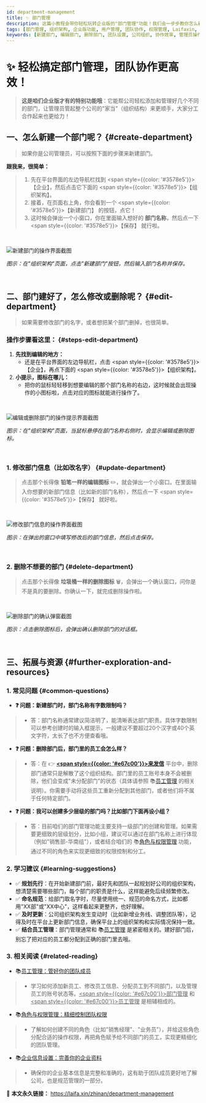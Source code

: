```yaml
---
id: department-management
title: ✨ 部门管理
description: 这篇小教程会带你轻松玩转企业版的"部门管理"功能！我们会一步步教你怎么新建部门、修改部门信息，还有怎么删除部门，让公司管起来更顺手，团队合作也更给力！
tags: [部门管理, 组织架构, 企业版功能, 用户管理, 团队协作, 权限管理, Laifaxin, 企业管理]
keywords: [新建部门, 编辑部门, 删除部门, 团队设置, 公司组织, 协作效率, 管理员操作, 来发信企业版]
---
```


# ✨ 轻松搞定部门管理，团队协作更高效！

> **这是咱们企业版才有的特别功能哦**：它能帮公司轻松添加和管理好几个不同的部门，让管理员管起整个公司的"家当"（组织结构）来更顺手，大家分工合作起来也更给力！

## 一、怎么新建一个部门呢？ {#create-department}
> 如果你是公司管理员，可以按照下面的步骤来新建部门。

**跟我来，很简单：**
> 1. 先在平台界面的左边导航栏找到 <span style={{color: '#3578e5'}}>【企业】</span>，然后点击它下面的 <span style={{color: '#3578e5'}}>【组织架构】</span>。
> 2. 接着，在页面右上角，你会看到一个 <span style={{color: '#3578e5'}}>【新建部门】</span> 的按钮，点它！
> 3. 这时候会弹出一个小窗口，你在里面输入想好的 **部门名称**，然后点一下 <span style={{color: '#3578e5'}}>【保存】</span> 就行啦。

<br/>

![新建部门的操作界面截图](https://cos.files.maozhishi.com/data/web/web-files/img/1733397265002.png)

_图示：在"组织架构"页面，点击"新建部门"按钮，然后输入部门名称并保存。_

<br/>

## 二、部门建好了，怎么修改或删除呢？ {#edit-department}
> 如果需要修改部门的名字，或者想把某个部门删掉，也很简单。

### **操作步骤看这里：** {#steps-edit-department}
1. **先找到编辑的地方：**
   - 还是在平台界面的左边导航栏，点击 <span style={{color: '#3578e5'}}>【企业】</span>，再点下面的 <span style={{color: '#3578e5'}}>【组织架构】</span>。
2. **小提示，图标在哪儿：**
   - 把你的鼠标轻轻移到想要编辑的那个部门名称的右边，这时候就会出现操作的小图标啦，点击对应的图标就能进行操作了。

<br/>

![编辑或删除部门的操作提示界面截图](https://cos.files.maozhishi.com/data/web/web-files/img/1733397265022.png)

_图示：在"组织架构"页面，当鼠标悬停在部门名称右侧时，会显示编辑或删除图标。_

<br/>

### 1. 修改部门信息（比如改名字） {#update-department}
> 点击那个长得像 **铅笔一样的编辑图标** ✏️，就会弹出一个小窗口。在里面输入你想要的新部门信息（比如新的部门名称），然后点一下 <span style={{color: '#3578e5'}}>【保存】</span> 就好啦。

<br/>

![修改部门信息的操作界面截图](https://cos.files.maozhishi.com/data/web/web-files/img/1733397265028.png)

_图示：在弹出的窗口中填写修改后的部门信息，然后点击保存。_

<br/>

### 2. 删除不想要的部门 {#delete-department}
> 点击那个长得像 **垃圾桶一样的删除图标** 🗑️，会弹出一个确认窗口，问你是不是真的要删除。你确认一下，就完成删除操作啦。

<br/>

![删除部门的确认弹窗截图](https://cos.files.maozhishi.com/data/web/web-files/img/1733397265029.png)

_图示：点击删除图标后，会弹出确认删除部门的对话框。_

<br/>

## 三、拓展与资源 {#further-exploration-and-resources}

### 1. 常见问题 {#common-questions}
- **❓ 问题：新建部门时，部门名称有字数限制吗？**
> - 答：部门名称通常建议简洁明了，能清晰表达部门职责。具体字数限制可以参考创建时的输入框提示，一般建议不要超过20个汉字或40个英文字符，太长了也不方便查看哦。

- **❓ 问题：删除部门后，部门里的员工会怎么样？**
> - 答：在 👉 [**<span style={{color: '#e67c00'}}>来发信</span>**](https://laifaxin.com) 平台中，删除部门通常只是解散了这个组织结构。部门里的员工账号本身不会被删除，他们会变成"未分配部门"的状态（具体请参照 📚[员工管理](./member-management) 的相关说明）。你需要手动将这些员工重新分配到其他部门，或者他们将不属于任何特定部门。

- **❓ 问题：我可以创建多少层级的部门吗？比如部门下面再设小组？**
> - 答：目前咱们的部门管理功能主要支持一级部门的创建和管理。如果需要更细致的层级划分，比如小组，建议可以通过在部门名称上进行体现（例如"销售部-华南组"），或者结合咱们的 📚[角色与权限管理](./permissions-management) 功能，通过不同的角色来实现更细致的权限控制和分工。

### 2. 学习建议 {#learning-suggestions}
- ✅ **规划先行**：在开始新建部门前，最好先和团队一起规划好公司的组织架构，想清楚需要哪些部门，每个部门的职责是什么，这样能避免后续频繁修改。
- ✅ **命名规范**：给部门取名字时，尽量使用统一、规范的命名方式，比如都用"XX部"或"XX中心"，这样看起来更整齐，也好理解。
- ✅ **及时更新**：公司组织架构发生变动时（比如新增业务线、调整团队等），记得及时在平台上更新部门信息，确保平台上的组织架构和实际情况保持一致。
- ✅ **结合员工管理**：部门管理通常和 📚[员工管理](./member-management) 是紧密相关的。建好部门后，别忘了把对应的员工都分配到正确的部门里去哦。

### 3. 相关阅读 {#related-reading}
- 📚[员工管理：管好你的团队成员](./member-management) 
> - 学习如何添加新员工、修改员工信息、分配员工到不同部门，以及管理员工的账号状态等。<u><span style={{color: '#e67c00'}}>部门管理</span></u> 和 <u><span style={{color: '#e67c00'}}>员工管理</span></u> 是相辅相成的。
- 📚[角色与权限管理：精细控制团队权限](./permissions-management)
> - 了解如何创建不同的角色（比如"销售经理"、"业务员"），并给这些角色分配合适的操作权限，再把角色赋予给不同部门的员工，实现更精细化的团队管理。
- 📚[企业信息设置：完善你的企业资料](./business-management)
> - 确保你的企业基本信息是完整和准确的，这有助于团队成员更好地了解公司，也是规范管理的一部分。

🔗 **本文永久链接：** https://laifa.xin/zhinan/department-management
